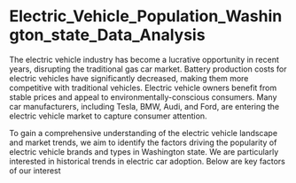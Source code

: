# Electric_Vehicle_Population_Washington_state_Data_Analysis
The electric vehicle industry has become a lucrative opportunity in recent years, disrupting the traditional gas car market. Battery production costs for electric vehicles have significantly decreased, making them more competitive with traditional vehicles. Electric vehicle owners benefit from stable prices and appeal to environmentally-conscious consumers. Many car manufacturers, including Tesla, BMW, Audi, and Ford, are entering the electric vehicle market to capture consumer attention.

To gain a comprehensive understanding of the electric vehicle landscape and market trends, we aim to identify the factors driving the popularity of electric vehicle brands and types in Washington state. We are particularly interested in historical trends in electric car adoption. Below are key factors of our interest
